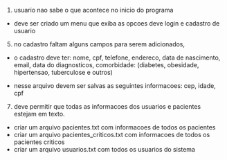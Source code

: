 1) usuario nao sabe o que acontece no inicio do programa
  - deve ser criado um menu que exiba as opcoes deve login e cadastro de usuario

<!-- 2) listagem de pacientes nao está sendo exibida
  - deve ser exibida a listagem com seus respectivos pacientes
    como reproduzir o erro:
      1) logar no sistema
      2) escolher opcao 2 do menu -->

<!-- 3) a opcao de sair não está funcionando.
  - deve fechar o programa ao selecionar a opcao 5
    como reproduzir o erro:
      1) logar no sistema
      2) escolher opcao 5 do menu -->

<!-- 4) o menu principal esta sendo exibido quando a opcao de cadastrar paciente é 
  escolhida.
  - deve ser removido o menu principal quando a opcao 1 for escolhida
  - deve mostrar um cabecario especifico para tela de cadastro de paciente -->

5) no cadastro faltam alguns campos para serem adicionados,
  - o cadastro deve ter:
    nome, cpf, telefone, endereco, data de nascimento, 
    email, data do diagnosticos, 
      comorbidade: (diabetes, obesidade, hipertensao, tuberculose e outros)

<!-- 6) deve ser criado um novo arquivo onde tenha a lista de pacientes de grupo de risco com comorbidades.
  - criar uma opcao no menu, para listar os pacientes que estao no arquivo de criticos. -->
  - nesse arquivo devem ser salvas as seguintes informacoes:
    cep, idade, cpf

7) deve permitir que todas as informacoes dos usuarios e pacientes estejam em texto.
  - criar um arquivo pacientes.txt com informacoes de todos os pacientes
  - criar um arquivo pacientes_criticos.txt com informacoes de todos os pacientes criticos
  - criar um arquivo usuarios.txt com todos os usuarios do sistema



